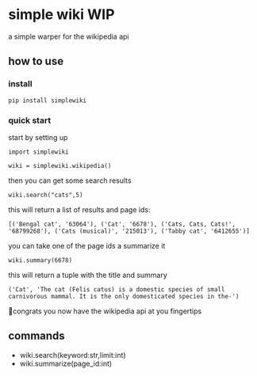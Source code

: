 # simple wiki WIP

a simple warper for the wikipedia api 

## how to use

### install

```pip install simplewiki```

### quick start

start by setting up 
```
import simplewiki

wiki = simplewiki.wikipedia()
```
then you can get some search results
```
wiki.search("cats",5)
```
this will return a list of results and page ids:
```
[('Bengal cat', '63064'), ('Cat', '6678'), ('Cats, Cats, Cats!', '68799268'), ('Cats (musical)', '215013'), ('Tabby cat', '6412655')]
```
you can take one of the page ids a summarize it
```
wiki.summary(6678)
```
this will return a tuple with the title and summary 
```
('Cat', 'The cat (Felis catus) is a domestic species of small carnivorous mammal. It is the only domesticated species in the-')
```
🎉congrats you now have the wikipedia api at you fingertips

## commands

* wiki.search(keyword:str,limit:int)
* wiki.summarize(page_id:int)